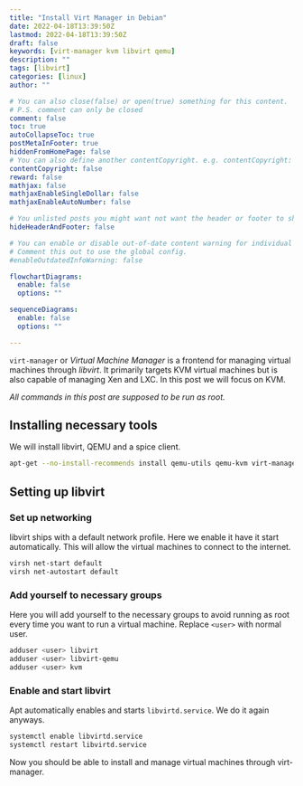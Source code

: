 ```yaml
---
title: "Install Virt Manager in Debian"
date: 2022-04-18T13:39:50Z
lastmod: 2022-04-18T13:39:50Z
draft: false
keywords: [virt-manager kvm libvirt qemu]
description: ""
tags: [libvirt]
categories: [linux]
author: ""

# You can also close(false) or open(true) something for this content.
# P.S. comment can only be closed
comment: false
toc: true
autoCollapseToc: true
postMetaInFooter: true
hiddenFromHomePage: false
# You can also define another contentCopyright. e.g. contentCopyright: "This is another copyright."
contentCopyright: false
reward: false
mathjax: false
mathjaxEnableSingleDollar: false
mathjaxEnableAutoNumber: false

# You unlisted posts you might want not want the header or footer to show
hideHeaderAndFooter: false

# You can enable or disable out-of-date content warning for individual post.
# Comment this out to use the global config.
#enableOutdatedInfoWarning: false

flowchartDiagrams:
  enable: false
  options: ""

sequenceDiagrams: 
  enable: false
  options: ""

---
```


`virt-manager` or *Virtual Machine Manager* is a frontend for managing virtual machines through *libvirt*. It primarily targets KVM virtual machines but is also capable of managing Xen and LXC. In this post we will focus on KVM.

<!--more-->

*All commands in this post are supposed to be run as root.*

## Installing necessary tools
We will install libvirt, QEMU and a spice client.

```bash
apt-get --no-install-recommends install qemu-utils qemu-kvm virt-manager libvirt-clients libvirt-daemon-system virtinst bridge-utils gir1.2-spiceclientglib-2.0 gir1.2-spiceclientgtk-3.0 virt-viewer libosinfo-bin
```

## Setting up libvirt
### Set up networking
libvirt ships with a default network profile. Here we enable it have it start automatically. This will allow the virtual machines to connect to the internet.

```bash
virsh net-start default
virsh net-autostart default
```

### Add yourself to necessary groups
Here you will add yourself to the necessary groups to avoid running as root every time you want to run a virtual machine. Replace `<user>` with normal user.

```bash
adduser <user> libvirt
adduser <user> libvirt-qemu
adduser <user> kvm
```

### Enable and start libvirt
Apt automatically enables and starts `libvirtd.service`. We do it again anyways.

```bash
systemctl enable libvirtd.service
systemctl restart libvirtd.service
```

Now you should be able to install and manage virtual machines through virt-manager.
